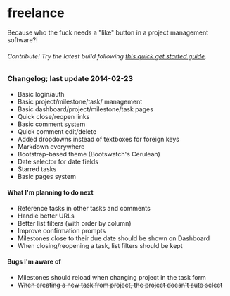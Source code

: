 freelance
=========

Because who the fuck needs a "like" button in a project management software?!

###### Contribute! Try the latest build following [this quick get started guide](https://github.com/tbergeron/freelance/wiki/Get-Started).

### Changelog; last update 2014-02-23
- Basic login/auth
- Basic project/milestone/task/ management
- Basic dashboard/project/milestone/task pages
- Quick close/reopen links
- Basic comment system
- Quick comment edit/delete
- Added dropdowns instead of textboxes for foreign keys
- Markdown everywhere
- Bootstrap-based theme (Bootswatch's Cerulean)
- Date selector for date fields
- Starred tasks
- Basic pages system

#### What I'm planning to do next
- Reference tasks in other tasks and comments
- Handle better URLs
- Better list filters (with order by column)
- Improve confirmation prompts
- Milestones close to their due date should be shown on Dashboard
- When closing/reopening a task, list filters should be kept

#### Bugs I'm aware of
- Milestones should reload when changing project in the task form
- <del>When creating a new task from project, the project doesn't auto select</del>
